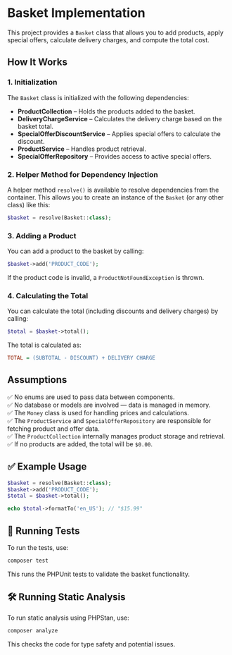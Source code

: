 
# Basket Implementation  
This project provides a `Basket` class that allows you to add products, apply special offers, calculate delivery charges, and compute the total cost.  

## How It Works  

### 1. Initialization  
The `Basket` class is initialized with the following dependencies:  
- **ProductCollection** – Holds the products added to the basket.  
- **DeliveryChargeService** – Calculates the delivery charge based on the basket total.  
- **SpecialOfferDiscountService** – Applies special offers to calculate the discount.  
- **ProductService** – Handles product retrieval.  
- **SpecialOfferRepository** – Provides access to active special offers.  

### 2. Helper Method for Dependency Injection  
A helper method `resolve()` is available to resolve dependencies from the container. This allows you to create an instance of the `Basket` (or any other class) like this:  
```php
$basket = resolve(Basket::class);
```

### 3. Adding a Product  
You can add a product to the basket by calling:  
```php
$basket->add('PRODUCT_CODE');
```
If the product code is invalid, a `ProductNotFoundException` is thrown.  

### 4. Calculating the Total  
You can calculate the total (including discounts and delivery charges) by calling:  
```php
$total = $basket->total();
```
The total is calculated as:  
```ini
TOTAL = (SUBTOTAL - DISCOUNT) + DELIVERY CHARGE
```

## Assumptions  
✅ No enums are used to pass data between components.  
✅ No database or models are involved — data is managed in memory.  
✅ The `Money` class is used for handling prices and calculations.  
✅ The `ProductService` and `SpecialOfferRepository` are responsible for fetching product and offer data.  
✅ The `ProductCollection` internally manages product storage and retrieval.  
✅ If no products are added, the total will be `$0.00`.  

## ✅ Example Usage  
```php
$basket = resolve(Basket::class);
$basket->add('PRODUCT_CODE');
$total = $basket->total();

echo $total->formatTo('en_US'); // "$15.99"
```

## 🧪 Running Tests  
To run the tests, use:  
```bash
composer test
```
This runs the PHPUnit tests to validate the basket functionality.  

## 🛠️ Running Static Analysis  
To run static analysis using PHPStan, use:  
```bash
composer analyze
```
This checks the code for type safety and potential issues.  
